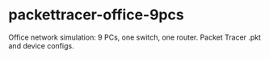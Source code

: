 # packettracer-office-9pcs
Office network simulation: 9 PCs, one switch, one router. Packet Tracer .pkt and device configs.
